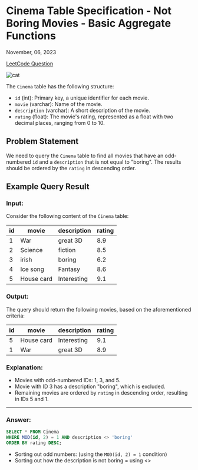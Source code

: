 # Cinema Table Specification - Not Boring Movies - Basic Aggregate Functions

November, 06, 2023

[LeetCode Question](https://leetcode.com/problems/not-boring-movies/description/?envType=study-plan-v2&envId=top-sql-50)

![cat](https://i.pinimg.com/originals/5b/9c/0f/5b9c0fa145a26cbe3b5e3aafb621d640.gif "cat")

The `Cinema` table has the following structure:

- `id` (int): Primary key, a unique identifier for each movie.
- `movie` (varchar): Name of the movie.
- `description` (varchar): A short description of the movie.
- `rating` (float): The movie's rating, represented as a float with two decimal places, ranging from 0 to 10.

## Problem Statement

We need to query the `Cinema` table to find all movies that have an odd-numbered `id` and a `description` that is not equal to "boring". The results should be ordered by the `rating` in descending order.

## Example Query Result

### Input:

Consider the following content of the `Cinema` table:

| id | movie      | description | rating |
|----|------------|-------------|--------|
| 1  | War        | great 3D    | 8.9    |
| 2  | Science    | fiction     | 8.5    |
| 3  | irish      | boring      | 6.2    |
| 4  | Ice song   | Fantasy     | 8.6    |
| 5  | House card | Interesting | 9.1    |

### Output:

The query should return the following movies, based on the aforementioned criteria:

| id | movie      | description | rating |
|----|------------|-------------|--------|
| 5  | House card | Interesting | 9.1    |
| 1  | War        | great 3D    | 8.9    |

### Explanation:

- Movies with odd-numbered IDs: 1, 3, and 5.
- Movie with ID 3 has a description "boring", which is excluded.
- Remaining movies are ordered by `rating` in descending order, resulting in IDs 5 and 1.

---

### Answer: 

```sql
SELECT * FROM Cinema
WHERE MOD(id, 2) = 1 AND description <> 'boring'
ORDER BY rating DESC;
```

* Sorting out odd numbers: (using the `MOD(id, 2) = 1` condition) 
* Sorting out how the description is not boring = using <> 
